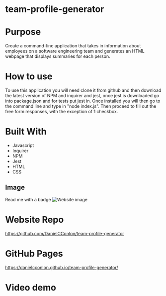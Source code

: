 # team-profile-generator

# Purpose

Create a command-line application that takes in information about employees on a software engineering team and generates an HTML webpage that displays summaries for each person.

# How to use

To use this application you will need clone it from github and then download the latest version of NPM and inquirer and jest, once jest is downloaded go into package.json and for tests put jest in. Once installed you will then go to the command line and type in "node index.js". Then proceed to fill out the free form responses, with the exception of 1 checkbox.

# Built With

- Javascript
- Inquirer
- NPM
- Jest
- HTML
- CSS

## Image

Read me with a badge
![Website image](./assets/readme%20with%20a%20license.PNG)

# Website Repo

https://github.com/DanielCConlon/team-profile-generator

# GitHub Pages

https://danielcconlon.github.io/team-profile-generator/

# Video demo
